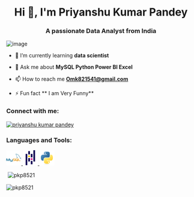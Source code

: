 <h1 align="center">Hi 👋, I'm Priyanshu Kumar Pandey</h1>
<h3 align="center">A passionate Data Analyst from India</h3>

![image](https://github.com/user-attachments/assets/3434fbae-03f4-4169-8f8e-3fb07ce5aa8c)
 
- 🌱 I’m currently learning **data scientist**

- 💬 Ask me about **MySQL Python Power BI Excel**

- 📫 How to reach me **Omk821541@gmail.com**


- ⚡ Fun fact ** I am Very Funny**

<h3 align="left">Connect with me:</h3>
<p align="left">
<a href="https://linkedin.com/in/priyanshu kumar pandey" target="blank"><img align="center" src="https://raw.githubusercontent.com/rahuldkjain/github-profile-readme-generator/master/src/images/icons/Social/linked-in-alt.svg" alt="priyanshu kumar pandey" height="30" width="40" /></a>
</p>

<h3 align="left">Languages and Tools:</h3>
<p align="left"> <a href="https://www.mysql.com/" target="_blank" rel="noreferrer"> <img src="https://raw.githubusercontent.com/devicons/devicon/master/icons/mysql/mysql-original-wordmark.svg" alt="mysql" width="40" height="40"/> </a> <a href="https://pandas.pydata.org/" target="_blank" rel="noreferrer"> <img src="https://raw.githubusercontent.com/devicons/devicon/2ae2a900d2f041da66e950e4d48052658d850630/icons/pandas/pandas-original.svg" alt="pandas" width="40" height="40"/> </a> <a href="https://www.python.org" target="_blank" rel="noreferrer"> <img src="https://raw.githubusercontent.com/devicons/devicon/master/icons/python/python-original.svg" alt="python" width="40" height="40"/> </a> </p>

<p>&nbsp;<img align="center" src="https://github-readme-stats.vercel.app/api?username=pkp8521&show_icons=true&locale=en" alt="pkp8521" /></p>

<p><img align="center" src="https://github-readme-streak-stats.herokuapp.com/?user=pkp8521&" alt="pkp8521" /></p>



 




